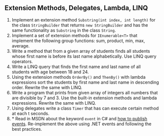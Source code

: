 ## Extension Methods, Delegates, Lambda, LINQ

1. Implement an extension method `Substring(int index, int length)` for the class `StringBuilder` that returns `new StringBuilder` and has the same functionality as `Substring` in the class `String`.
2. Implement a set of extension methods for `IEnumerable<T>` that implement the following group functions: sum, product, min, max, average.
3. Write a method that from a given array of students finds all students whose first name is before its last name alphabetically. Use LINQ query operators.
4. Write a LINQ query that finds the first name and last name of all students with age between 18 and 24.
5. Using the extension methods `OrderBy()` and `ThenBy()` with lambda expressions sort the students by first name and last name in descending order. Rewrite the same with LINQ.
6. Write a program that prints from given array of integers all numbers that are divisible by 7 and 3. Use the built-in extension methods and lambda expressions. Rewrite the same with LINQ.
7. Using delegates write a class `Timer` that has can execute certain method at each t seconds.
8. \* Read in MSDN about the keyword `event` in C# and [how to publish events](http://msdn.microsoft.com/en-us/library/w369ty8x.aspx). Re-implement the above using .NET events and following the best practices.
